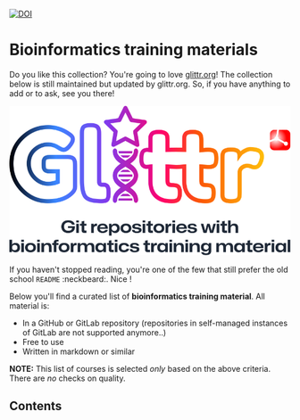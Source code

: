 [![DOI](https://zenodo.org/badge/437832906.svg)](https://zenodo.org/badge/latestdoi/437832906)

# Bioinformatics training materials

Do you like this collection? You're going to love [glittr.org](https://glittr.org)! The collection below is still maintained but updated by glittr.org. So, if you have anything to add or to ask, see you there!

[![](assets/logo-vertical.svg)](https://glittr.org)

If you haven't stopped reading, you're one of the few that still prefer the old school `README` :neckbeard:. Nice !

Below you'll find a curated list of **bioinformatics training material**. All material is:

- In a GitHub or GitLab repository (repositories in self-managed instances of GitLab are not supported anymore..)
- Free to use
- Written in markdown or similar

**NOTE:** This list of courses is selected *only* based on the above criteria. There are *no* checks on quality.

## Contents

